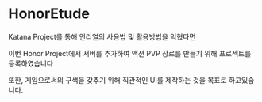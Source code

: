 # HonorEtude
 
Katana Project를 통해 언리얼의 사용법 및 활용방법을 익혔다면

이번 Honor Project에서 서버를 추가하여 액션 PVP 장르를 만들기 위해 프로젝트를 등록하였습니다

또한, 게임으로써의 구색을 갖추기 위해 직관적인 UI를 제작하는 것을 목표로 하고있습니다.
